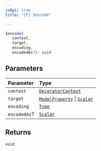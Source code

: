 ```yaml
---
jsApi: true
title: "[F] $encode"

---
```

```ts
$encode(
   context, 
   target, 
   encoding, 
   encodedAs?): void
```

## Parameters

| Parameter | Type |
| :------ | :------ |
| `context` | [`DecoratorContext`](../interfaces/DecoratorContext.md) |
| `target` | [`ModelProperty`](../interfaces/ModelProperty.md) \| [`Scalar`](../interfaces/Scalar.md) |
| `encoding` | [`Type`](../type-aliases/Type.md) |
| `encodedAs`? | [`Scalar`](../interfaces/Scalar.md) |

## Returns

`void`
